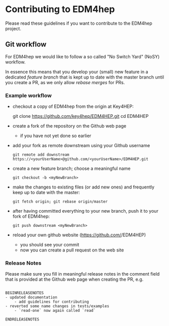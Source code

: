 # Contributing to EDM4hep

Please read these guidelines if you want to contribute to the EDM4hep project.


## Git workflow

For EDM4hep we would like to follow a so called "No Switch Yard" (NoSY) workflow.

In essence this means that you develop your (small) new feature in a dedicated
*feature branch* that is kept up to date with the master branch until you create
a PR, as we only allow *rebase merges* for PRs.


### Example workflow

- checkout a copy of EDM4hep from the origin at Key4HEP:

	 git clone https://github.com/key4hep/EDM4HEP.git
	 cd EDM4HEP

- create a fork of the repository on the Github web page
  - if you have not yet done so earlier

- add your fork as remote downstream using your Github username

      git remote add downstream  https://<yourUserName>@github.com/<yourUserName>/EDM4HEP.git

- create a new feature branch; choose a meaningful name

      git checkout -b <myNewBranch>

- make the changes to existing files (or add new ones) and frequently keep up to date with the master:

      git fetch origin; git rebase origin/master


- after having committed everything to your new branch, push it to your fork of EDM4hep:

      git push downstream <myNewBranch>

- reload your own github website (https://github.com/<yourUserName>/EDM4HEP)
  - you should see your commit
  - now you can create a pull request on the web site


### Release Notes

Please make sure you fill in meaningful release notes in the comment field that is
provided at the Github web page when creating the PR, e.g.

```

BEGINRELEASENOTES
- updated documentation
    - add guidelines for contributing
- reverted some name changes in tests/examples
    - `read-one` now again called `read`

ENDRELEASENOTES



```


